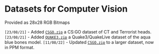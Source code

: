 # Datasets for Computer Vision
Provided as 28x28 RGB Bitmaps

`[23/08/21]` - Added [`CSGO.zip`](https://github.com/TFCNN/DOCS/raw/main/DATASETS/CSGO.zip) a CS:GO dataset of CT and Terrorist heads.<br>
`[23/08/21]` - Added [`QUAKE3.zip`](https://github.com/TFCNN/DOCS/raw/main/DATASETS/QUAKE3.zip) a Quake3/QuakeLive dataset of the aqua blue bones model.
`[11/08/22]` - Updated [`CSGO.zip`](https://github.com/TFCNN/DOCS/raw/main/DATASETS/CSGO.zip) to a larger dataset, now in PPM format.<br>
